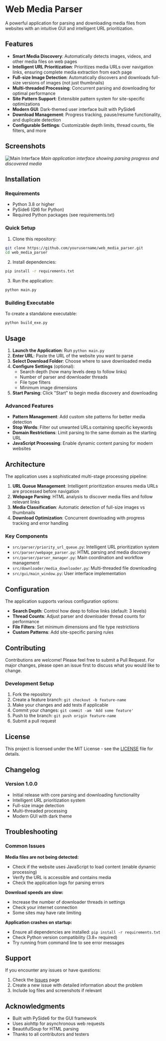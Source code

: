 # Web Media Parser

A powerful application for parsing and downloading media files from websites with an intuitive GUI and intelligent URL prioritization.

## Features

- **Smart Media Discovery**: Automatically detects images, videos, and other media files on web pages
- **Intelligent URL Prioritization**: Prioritizes media URLs over navigation links, ensuring complete media extraction from each page
- **Full-size Image Detection**: Automatically discovers and downloads full-size versions of images (not just thumbnails)
- **Multi-threaded Processing**: Concurrent parsing and downloading for optimal performance
- **Site Pattern Support**: Extensible pattern system for site-specific optimizations
- **Modern GUI**: Dark-themed user interface built with PySide6
- **Download Management**: Progress tracking, pause/resume functionality, and duplicate detection
- **Configurable Settings**: Customizable depth limits, thread counts, file filters, and more

## Screenshots

![Main Interface](docs/screenshot-main.png)
*Main application interface showing parsing progress and discovered media*

## Installation

### Requirements

- Python 3.8 or higher
- PySide6 (Qt6 for Python)
- Required Python packages (see requirements.txt)

### Quick Setup

1. Clone this repository:
```bash
git clone https://github.com/yourusername/web_media_parser.git
cd web_media_parser
```

2. Install dependencies:
```bash
pip install -r requirements.txt
```

3. Run the application:
```bash
python main.py
```

### Building Executable

To create a standalone executable:

```bash
python build_exe.py
```

## Usage

1. **Launch the Application**: Run `python main.py`
2. **Enter URL**: Paste the URL of the website you want to parse
3. **Select Download Folder**: Choose where to save downloaded media
4. **Configure Settings** (optional):
   - Search depth (how many levels deep to follow links)
   - Number of parser and downloader threads
   - File type filters
   - Minimum image dimensions
5. **Start Parsing**: Click "Start" to begin media discovery and downloading

### Advanced Features

- **Pattern Management**: Add custom site patterns for better media detection
- **Stop Words**: Filter out unwanted URLs containing specific keywords
- **Domain Restrictions**: Limit parsing to the same domain as the starting URL
- **JavaScript Processing**: Enable dynamic content parsing for modern websites

## Architecture

The application uses a sophisticated multi-stage processing pipeline:

1. **URL Queue Management**: Intelligent prioritization ensures media URLs are processed before navigation
2. **Webpage Parsing**: HTML analysis to discover media files and follow relevant links
3. **Media Classification**: Automatic detection of full-size images vs thumbnails
4. **Download Optimization**: Concurrent downloading with progress tracking and error handling

### Key Components

- `src/parser/priority_url_queue.py`: Intelligent URL prioritization system
- `src/parser/webpage_parser.py`: HTML parsing and media discovery
- `src/parser/parser_manager.py`: Main coordination and workflow management
- `src/downloader/media_downloader.py`: Multi-threaded file downloading
- `src/gui/main_window.py`: User interface implementation

## Configuration

The application supports various configuration options:

- **Search Depth**: Control how deep to follow links (default: 3 levels)
- **Thread Counts**: Adjust parser and downloader thread counts for performance
- **File Filters**: Set minimum dimensions and file type restrictions
- **Custom Patterns**: Add site-specific parsing rules

## Contributing

Contributions are welcome! Please feel free to submit a Pull Request. For major changes, please open an issue first to discuss what you would like to change.

### Development Setup

1. Fork the repository
2. Create a feature branch: `git checkout -b feature-name`
3. Make your changes and add tests if applicable
4. Commit your changes: `git commit -am 'Add some feature'`
5. Push to the branch: `git push origin feature-name`
6. Submit a pull request

## License

This project is licensed under the MIT License - see the [LICENSE](LICENSE) file for details.

## Changelog

### Version 1.0.0
- Initial release with core parsing and downloading functionality
- Intelligent URL prioritization system
- Full-size image detection
- Multi-threaded processing
- Modern GUI with dark theme

## Troubleshooting

### Common Issues

**Media files are not being detected:**
- Check if the website uses JavaScript to load content (enable dynamic processing)
- Verify the URL is accessible and contains media
- Check the application logs for parsing errors

**Download speeds are slow:**
- Increase the number of downloader threads in settings
- Check your internet connection
- Some sites may have rate limiting

**Application crashes on startup:**
- Ensure all dependencies are installed: `pip install -r requirements.txt`
- Check Python version compatibility (3.8+ required)
- Try running from command line to see error messages

## Support

If you encounter any issues or have questions:

1. Check the [Issues](https://github.com/yourusername/web_media_parser/issues) page
2. Create a new issue with detailed information about the problem
3. Include log files and screenshots if relevant

## Acknowledgments

- Built with PySide6 for the GUI framework
- Uses aiohttp for asynchronous web requests
- BeautifulSoup for HTML parsing
- Thanks to all contributors and testers